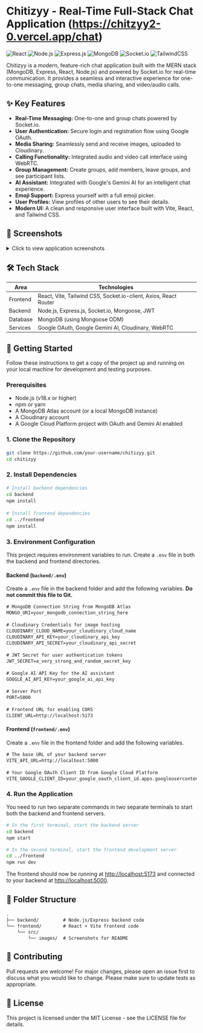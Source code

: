 # Chitizyy - Real-Time Full-Stack Chat Application (https://chitzyy2-0.vercel.app/chat)

![React](https://img.shields.io/badge/react-%2320232a.svg?style=for-the-badge&logo=react&logoColor=%2361DAFB)
![Node.js](https://img.shields.io/badge/node.js-6DA55F?style=for-the-badge&logo=node.js&logoColor=white)
![Express.js](https://img.shields.io/badge/express.js-%23404d59.svg?style=for-the-badge&logo=express&logoColor=%2361DAFB)
![MongoDB](https://img.shields.io/badge/MongoDB-%234ea94b.svg?style=for-the-badge&logo=mongodb&logoColor=white)
![Socket.io](https://img.shields.io/badge/Socket.io-black?style=for-the-badge&logo=socket.io&logoColor=white)
![TailwindCSS](https://img.shields.io/badge/tailwindcss-%2338B2AC.svg?style=for-the-badge&logo=tailwind-css&logoColor=white)

Chitizyy is a modern, feature-rich chat application built with the MERN stack (MongoDB, Express, React, Node.js) and powered by Socket.io for real-time communication. It provides a seamless and interactive experience for one-to-one messaging, group chats, media sharing, and video/audio calls.

## ✨ Key Features
- **Real-Time Messaging:** One-to-one and group chats powered by Socket.io.
- **User Authentication:** Secure login and registration flow using Google OAuth.
- **Media Sharing:** Seamlessly send and receive images, uploaded to Cloudinary.
- **Calling Functionality:** Integrated audio and video call interface using WebRTC.
- **Group Management:** Create groups, add members, leave groups, and see participant lists.
- **AI Assistant:** Integrated with Google's Gemini AI for an intelligent chat experience.
- **Emoji Support:** Express yourself with a full emoji picker.
- **User Profiles:** View profiles of other users to see their details.
- **Modern UI:** A clean and responsive user interface built with Vite, React, and Tailwind CSS.

## 📸 Screenshots
<details>
<summary>Click to view application screenshots</summary>

| Login Page | Chat Interface |
|------------|---------------|
| ![Login](frontend/src/images/1.png) | ![Chats](frontend/src/images/2.png) |

| Profile View | Create Group |
|--------------|-------------|
| ![Profile](frontend/src/images/3.png) | ![Create Group](frontend/src/images/4.png) |

| Group Chat | Call Interface |
|------------|---------------|
| ![Group Chat](frontend/src/images/5.png) | ![Call Interface](frontend/src/images/6.png) |

</details>

## 🛠️ Tech Stack
| Area      | Technologies                                                      |
|-----------|-------------------------------------------------------------------|
| Frontend  | React, Vite, Tailwind CSS, Socket.io-client, Axios, React Router  |
| Backend   | Node.js, Express.js, Socket.io, Mongoose, JWT                     |
| Database  | MongoDB (using Mongoose ODM)                                      |
| Services  | Google OAuth, Google Gemini AI, Cloudinary, WebRTC                |

## 🚀 Getting Started
Follow these instructions to get a copy of the project up and running on your local machine for development and testing purposes.

### Prerequisites
- Node.js (v18.x or higher)
- npm or yarn
- A MongoDB Atlas account (or a local MongoDB instance)
- A Cloudinary account
- A Google Cloud Platform project with OAuth and Gemini AI enabled

### 1. Clone the Repository
```bash
git clone https://github.com/your-username/chitizyy.git
cd chitizyy
```

### 2. Install Dependencies
```bash
# Install backend dependencies
cd backend
npm install

# Install frontend dependencies
cd ../frontend
npm install
```

### 3. Environment Configuration
This project requires environment variables to run. Create a `.env` file in both the backend and frontend directories.

#### Backend (`backend/.env`)
Create a `.env` file in the backend folder and add the following variables. **Do not commit this file to Git.**
```env
# MongoDB Connection String from MongoDB Atlas
MONGO_URI=your_mongodb_connection_string_here

# Cloudinary Credentials for image hosting
CLOUDINARY_CLOUD_NAME=your_cloudinary_cloud_name
CLOUDINARY_API_KEY=your_cloudinary_api_key
CLOUDINARY_API_SECRET=your_cloudinary_api_secret

# JWT Secret for user authentication tokens
JWT_SECRET=a_very_strong_and_random_secret_key

# Google AI API Key for the AI assistant
GOOGLE_AI_API_KEY=your_google_ai_api_key

# Server Port
PORT=5000

# Frontend URL for enabling CORS
CLIENT_URL=http://localhost:5173
```

#### Frontend (`frontend/.env`)
Create a `.env` file in the frontend folder and add the following variables.
```env
# The base URL of your backend server
VITE_API_URL=http://localhost:5000

# Your Google OAuth Client ID from Google Cloud Platform
VITE_GOOGLE_CLIENT_ID=your_google_oauth_client_id.apps.googleusercontent.com
```

### 4. Run the Application
You need to run two separate commands in two separate terminals to start both the backend and frontend servers.
```bash
# In the first terminal, start the backend server
cd backend
npm start
```
```bash
# In the second terminal, start the frontend development server
cd ../frontend
npm run dev
```
The frontend should now be running at [http://localhost:5173](http://localhost:5173) and connected to your backend at [http://localhost:5000](http://localhost:5000).

## 📁 Folder Structure
```
.
├── backend/         # Node.js/Express backend code
└── frontend/        # React + Vite frontend code
    └── src/
        └── images/  # Screenshots for README
```

## 🤝 Contributing
Pull requests are welcome! For major changes, please open an issue first to discuss what you would like to change. Please make sure to update tests as appropriate.

## 📄 License
This project is licensed under the MIT License - see the LICENSE file for details.
